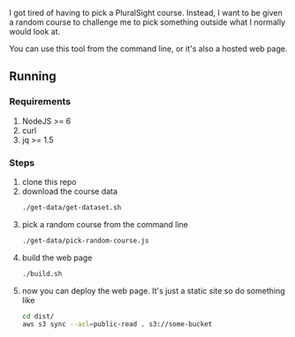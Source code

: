 I got tired of having to pick a PluralSight course. Instead, I want to be given a random course to challenge me to pick something outside what I normally would look at.

You can use this tool from the command line, or it's also a hosted web page.

## Running

### Requirements

  1. NodeJS >= 6
  1. curl
  1. jq >= 1.5

### Steps

  1. clone this repo
  1. download the course data
      ```bash
      ./get-data/get-dataset.sh
      ```
  1. pick a random course from the command line
      ```bash
      ./get-data/pick-random-course.js
      ```
  1. build the web page
      ```bash
      ./build.sh
      ```
  1. now you can deploy the web page. It's just a static site so do something like
      ```bash
      cd dist/
      aws s3 sync --acl=public-read . s3://some-bucket
      ```

